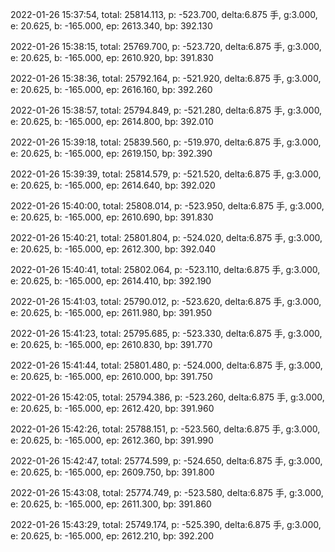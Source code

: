 2022-01-26 15:37:54, total: 25814.113, p: -523.700, delta:6.875 手, g:3.000, e: 20.625, b: -165.000, ep: 2613.340, bp: 392.130

2022-01-26 15:38:15, total: 25769.700, p: -523.720, delta:6.875 手, g:3.000, e: 20.625, b: -165.000, ep: 2610.920, bp: 391.830

2022-01-26 15:38:36, total: 25792.164, p: -521.920, delta:6.875 手, g:3.000, e: 20.625, b: -165.000, ep: 2616.160, bp: 392.260

2022-01-26 15:38:57, total: 25794.849, p: -521.280, delta:6.875 手, g:3.000, e: 20.625, b: -165.000, ep: 2614.800, bp: 392.010

2022-01-26 15:39:18, total: 25839.560, p: -519.970, delta:6.875 手, g:3.000, e: 20.625, b: -165.000, ep: 2619.150, bp: 392.390

2022-01-26 15:39:39, total: 25814.579, p: -521.520, delta:6.875 手, g:3.000, e: 20.625, b: -165.000, ep: 2614.640, bp: 392.020

2022-01-26 15:40:00, total: 25808.014, p: -523.950, delta:6.875 手, g:3.000, e: 20.625, b: -165.000, ep: 2610.690, bp: 391.830

2022-01-26 15:40:21, total: 25801.804, p: -524.020, delta:6.875 手, g:3.000, e: 20.625, b: -165.000, ep: 2612.300, bp: 392.040

2022-01-26 15:40:41, total: 25802.064, p: -523.110, delta:6.875 手, g:3.000, e: 20.625, b: -165.000, ep: 2614.410, bp: 392.190

2022-01-26 15:41:03, total: 25790.012, p: -523.620, delta:6.875 手, g:3.000, e: 20.625, b: -165.000, ep: 2611.980, bp: 391.950

2022-01-26 15:41:23, total: 25795.685, p: -523.330, delta:6.875 手, g:3.000, e: 20.625, b: -165.000, ep: 2610.830, bp: 391.770

2022-01-26 15:41:44, total: 25801.480, p: -524.000, delta:6.875 手, g:3.000, e: 20.625, b: -165.000, ep: 2610.000, bp: 391.750

2022-01-26 15:42:05, total: 25794.386, p: -523.260, delta:6.875 手, g:3.000, e: 20.625, b: -165.000, ep: 2612.420, bp: 391.960

2022-01-26 15:42:26, total: 25788.151, p: -523.560, delta:6.875 手, g:3.000, e: 20.625, b: -165.000, ep: 2612.360, bp: 391.990

2022-01-26 15:42:47, total: 25774.599, p: -524.650, delta:6.875 手, g:3.000, e: 20.625, b: -165.000, ep: 2609.750, bp: 391.800

2022-01-26 15:43:08, total: 25774.749, p: -523.580, delta:6.875 手, g:3.000, e: 20.625, b: -165.000, ep: 2611.300, bp: 391.860

2022-01-26 15:43:29, total: 25749.174, p: -525.390, delta:6.875 手, g:3.000, e: 20.625, b: -165.000, ep: 2612.210, bp: 392.200